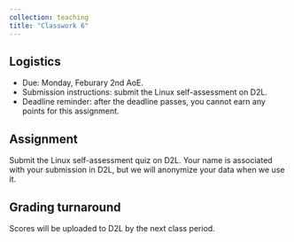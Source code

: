 ```yaml
---
collection: teaching
title: "Classwork 6"
---
```


## Logistics
* Due: Monday, Feburary 2nd AoE.
* Submission instructions: submit the Linux self-assessment on D2L.
* Deadline reminder: after the deadline passes, you cannot earn any points for
	this assignment.

## Assignment

Submit the Linux self-assessment quiz on D2L. Your name is associated with your
submission in D2L, but we will anonymize your data when we use it.

## Grading turnaround
Scores will be
uploaded to D2L by the next class period.

